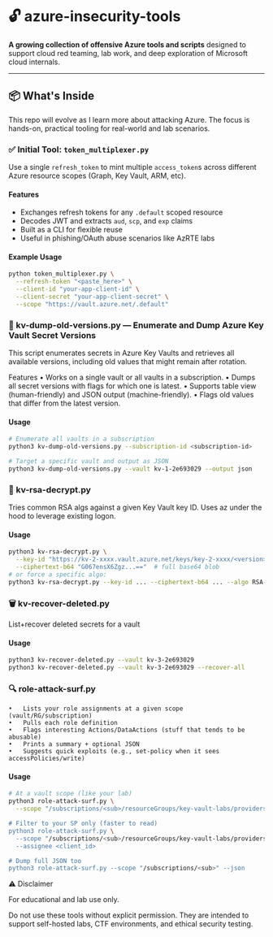 # 🔓 azure-insecurity-tools

**A growing collection of offensive Azure tools and scripts** designed to support cloud red teaming, lab work, and deep exploration of Microsoft cloud internals.

---

## 📦 What's Inside

This repo will evolve as I learn more about attacking Azure. The focus is hands-on, practical tooling for real-world and lab scenarios.

### ✅ Initial Tool: `token_multiplexer.py`

Use a single `refresh_token` to mint multiple `access_token`s across different Azure resource scopes (Graph, Key Vault, ARM, etc).

#### Features
- Exchanges refresh tokens for any `.default` scoped resource
- Decodes JWT and extracts `aud`, `scp`, and `exp` claims
- Built as a CLI for flexible reuse
- Useful in phishing/OAuth abuse scenarios like AzRTE labs

#### Example Usage

```bash
python token_multiplexer.py \
  --refresh-token "<paste_here>" \
  --client-id "your-app-client-id" \
  --client-secret "your-app-client-secret" \
  --scope "https://vault.azure.net/.default"
```

### 🔑 kv-dump-old-versions.py — Enumerate and Dump Azure Key Vault Secret Versions

This script enumerates secrets in Azure Key Vaults and retrieves all available versions, including old values that might remain after rotation.

Features
	•	Works on a single vault or all vaults in a subscription.
	•	Dumps all secret versions with flags for which one is latest.
	•	Supports table view (human-friendly) and JSON output (machine-friendly).
	•	Flags old values that differ from the latest version.

#### Usage
```bash
# Enumerate all vaults in a subscription
python3 kv-dump-old-versions.py --subscription-id <subscription-id>

# Target a specific vault and output as JSON
python3 kv-dump-old-versions.py --vault kv-1-2e693029 --output json
```

### 🔢 kv-rsa-decrypt.py
Tries common RSA algs against a given Key Vault key ID. Uses az under the hood to leverage existing logon.

#### Usage
```bash
python3 kv-rsa-decrypt.py \
  --key-id "https://kv-2-xxxx.vault.azure.net/keys/key-2-xxxx/<version>" \
  --ciphertext-b64 "G067ensX6Zgz...=="  # full base64 blob
# or force a specific algo:
python3 kv-rsa-decrypt.py --key-id ... --ciphertext-b64 ... --algo RSA-OAEP
```

### 🗑️ kv-recover-deleted.py
List+recover deleted secrets for a vault

#### Usage
```bash
python3 kv-recover-deleted.py --vault kv-3-2e693029
python3 kv-recover-deleted.py --vault kv-3-2e693029 --recover-all
```

### 🔍 role-attack-surf.py
	•	Lists your role assignments at a given scope (vault/RG/subscription)
	•	Pulls each role definition
	•	Flags interesting Actions/DataActions (stuff that tends to be abusable)
	•	Prints a summary + optional JSON
	•	Suggests quick exploits (e.g., set-policy when it sees accessPolicies/write)

#### Usage
```bash
# At a vault scope (like your lab)
python3 role-attack-surf.py \
  --scope "/subscriptions/<sub>/resourceGroups/key-vault-labs/providers/Microsoft.KeyVault/vaults/<vault>""

# Filter to your SP only (faster to read)
python3 role-attack-surf.py \
  --scope "/subscriptions/<sub>/resourceGroups/key-vault-labs/providers/Microsoft.KeyVault/vaults/<vault>" \
  --assignee <client_id>

# Dump full JSON too
python3 role-attack-surf.py --scope "/subscriptions/<sub>" --json
```

⚠️ Disclaimer

For educational and lab use only.

Do not use these tools without explicit permission. They are intended to support self-hosted labs, CTF environments, and ethical security testing.
